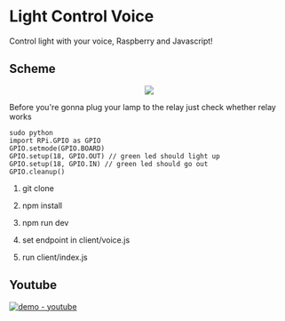 # Light Control Voice

Control light with your voice, Raspberry and Javascript!

## Scheme 
<p align="center">
    <img src="https://i.imgur.com/jS6vGKz.png">
</p>

Before you're gonna plug your lamp to the relay just check whether relay works

```
sudo python
import RPi.GPIO as GPIO
GPIO.setmode(GPIO.BOARD)
GPIO.setup(18, GPIO.OUT) // green led should light up
GPIO.setup(18, GPIO.IN) // green led should go out
GPIO.cleanup()
```

1. git clone
2. npm install
3. npm run dev

4. set endpoint in client/voice.js
5. run client/index.js

## Youtube
[![demo - youtube](https://img.youtube.com/vi/N1DaYdtqpoY/maxresdefault.jpg)](https://www.youtube.com/watch?v=N1DaYdtqpoY "demo - youtube")